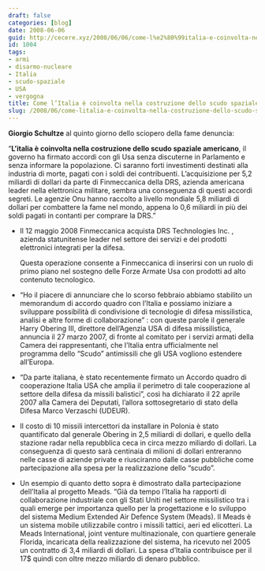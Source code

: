 ```yaml
---
draft: false
categories: [blog]
date: 2008-06-06
guid: http://cecere.xyz/2008/06/06/come-l%e2%80%99italia-e-coinvolta-nella-costruzione-dello-scudo-spaziale-americano/
id: 1004
tags:
- armi
- disarmo-nucleare
- Italia
- scudo-spaziale
- USA
- vergogna
title: Come l’Italia è coinvolta nella costruzione dello scudo spaziale americano
slug: /2008/06/come-litalia-e-coinvolta-nella-costruzione-dello-scudo-spaziale-americano/
---
```


**Giorgio Schultze** al quinto giorno dello sciopero della fame denuncia:
   
“**L’italia è coinvolta nella costruzione dello scudo spaziale americano**, il governo ha firmato accordi con gli Usa senza discuterne in Parlamento e senza informare la popolazione. Ci saranno forti investimenti destinati alla industria di morte, pagati con i soldi dei contribuenti. L’acquisizione per 5,2 miliardi di dollari da parte di Finmeccanica della DRS, azienda americana leader nella elettronica militare, sembra una conseguenza di questi accordi segreti. Le agenzie Onu hanno raccolto a livello mondiale 5,8 miliardi di dollari per combattere la fame nel mondo, appena lo 0,6 miliardi in più dei soldi pagati in contanti per comprare la DRS.”

- Il 12 maggio 2008 Finmeccanica acquista DRS Technologies Inc. , azienda statunitense leader nel settore dei servizi e dei prodotti elettronici integrati per la difesa.
  
    Questa operazione consente a Finmeccanica di inserirsi con un ruolo di primo piano nel sostegno delle Forze Armate Usa con prodotti ad alto contenuto tecnologico. 
- “Ho il piacere di annunciare che lo scorso febbraio abbiamo stabilito un memorandum di accordo quadro con l’Italia e possiamo iniziare a sviluppare possibilità di condivisione di tecnologie di difesa missilistica, analisi e altre forme di collaborazione” : con queste parole il generale Harry Obering III, direttore dell’Agenzia USA di difesa missilistica, annuncia il 27 marzo 2007, di fronte al comitato per i servizi armati della Camera dei rappresentanti, che l’Italia entra ufficialmente nel programma dello “Scudo” antimissili che gli USA vogliono estendere all’Europa. 
- “Da parte italiana, è stato recentemente firmato un Accordo quadro di cooperazione Italia USA che amplia il perimetro di tale cooperazione al settore della difesa da missili balistici”, così ha dichiarato il 22 aprile 2007 alla Camera dei Deputati, l’allora sottosegretario di stato della Difesa Marco Verzaschi (UDEUR). 
- Il costo di 10 missili intercettori da installare in Polonia è stato quantificato dal generale Obering in 2,5 miliardi di dollari, e quello della stazione radar nella repubblica ceca in circa mezzo miliardo di dollari. La conseguenza di questo sarà centinaia di milioni di dollari entreranno nelle casse di aziende private e riusciranno dalle casse pubbliche come partecipazione alla spesa per la realizzazione dello “scudo”. 
- Un esempio di quanto detto sopra è dimostrato dalla partecipazione dell’Italia al progetto Meads. “Già da tempo l’Italia ha rapporti di collaborazione industriale con gli Stati Uniti nel settore missilistico tra i quali emerge per importanza quello per la progettazione e lo sviluppo del sistema Medium Extended Air Defence System (Meads). Il Meads è un sistema mobile utilizzabile contro i missili tattici, aeri ed elicotteri. La Meads International, joint venture multinazionale, con quartiere generale Florida, incaricata della realizzazione del sistema, ha ricevuto nel 2005 un contratto di 3,4 miliardi di dollari. La spesa d’Italia contribuisce per il 17$ quindi con oltre mezzo miliardo di denaro pubblico.